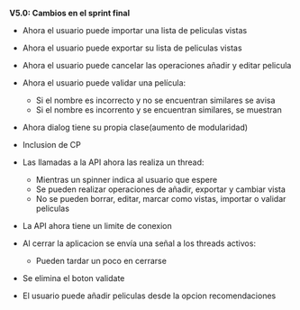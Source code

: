 **V5.0: Cambios en el sprint final**

- Ahora el usuario puede importar una lista de peliculas vistas
- Ahora el usuario puede exportar su lista de peliculas vistas

- Ahora el usuario puede cancelar las operaciones añadir y editar pelicula

- Ahora el usuario puede validar una película:
	- Si el nombre es incorrecto y no se encuentran similares se avisa
	- Si el nombre es incorrento y se encuentran similares, se muestran

- Ahora dialog tiene su propia clase(aumento de modularidad) 

- Inclusion de CP
- Las llamadas a la API ahora las realiza un thread:
	- Mientras un spinner indica al usuario que espere
	- Se pueden realizar operaciones de añadir, exportar y cambiar vista
	- No se pueden borrar, editar, marcar como vistas, importar o validar peliculas

- La API ahora tiene un limite de conexion

- Al cerrar la aplicacion se envía una señal a los threads activos:
	- Pueden tardar un poco en cerrarse

- Se elimina el boton validate

- El usuario puede añadir peliculas desde la opcion recomendaciones
